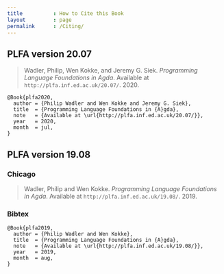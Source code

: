 ```yaml
---
title          : How to Cite this Book
layout         : page
permalink      : /Citing/
---
```


## PLFA version 20.07

> Wadler, Philip, Wen Kokke, and Jeremy G. Siek.
> _Programming Language Foundations in Agda_.
> Available at `http://plfa.inf.ed.ac.uk/20.07/`.
> 2020.

	@Book{plfa2020,
	  author = {Philip Wadler and Wen Kokke and Jeremy G. Siek},
	  title  = {Programming Language Foundations in {A}gda},
	  note   = {Available at \url{http://plfa.inf.ed.ac.uk/20.07/}},
	  year   = 2020,
      month  = jul,
	}


## PLFA version 19.08

### Chicago


> Wadler, Philip and Wen Kokke.
> _Programming Language Foundations in Agda_.
> Available at `http://plfa.inf.ed.ac.uk/19.08/`.
> 2019.

### Bibtex

	@Book{plfa2019,
	  author = {Philip Wadler and Wen Kokke},
	  title  = {Programming Language Foundations in {A}gda},
	  note   = {Available at \url{http://plfa.inf.ed.ac.uk/19.08/}},
	  year   = 2019,
      month  = aug,
	}
